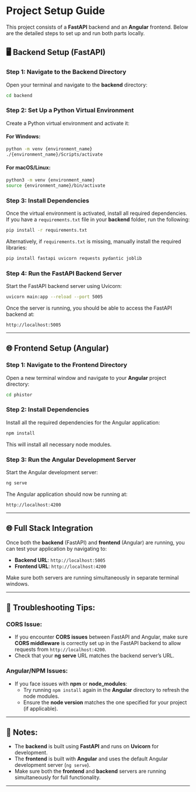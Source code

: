 
# Project Setup Guide

This project consists of a **FastAPI** backend and an **Angular** frontend. Below are the detailed steps to set up and run both parts locally.

## 🖥️ **Backend Setup (FastAPI)**

### Step 1: Navigate to the Backend Directory
Open your terminal and navigate to the **backend** directory:

```bash
cd backend
```

### Step 2: Set Up a Python Virtual Environment
Create a Python virtual environment and activate it:

#### For Windows:

```bash
python -m venv {environment_name}
./{environment_name}/Scripts/activate
```

#### For macOS/Linux:

```bash
python3 -m venv {environment_name}
source {environment_name}/bin/activate
```

### Step 3: Install Dependencies
Once the virtual environment is activated, install all required dependencies. If you have a `requirements.txt` file in your **backend** folder, run the following:

```bash
pip install -r requirements.txt
```

Alternatively, if `requirements.txt` is missing, manually install the required libraries:

```bash
pip install fastapi uvicorn requests pydantic joblib
```

### Step 4: Run the FastAPI Backend Server
Start the FastAPI backend server using Uvicorn:

```bash
uvicorn main:app --reload --port 5005
```

Once the server is running, you should be able to access the FastAPI backend at:

```plaintext
http://localhost:5005
```

---

## 🌐 **Frontend Setup (Angular)**

### Step 1: Navigate to the Frontend Directory
Open a new terminal window and navigate to your **Angular** project directory:

```bash
cd phistor
```

### Step 2: Install Dependencies
Install all the required dependencies for the Angular application:

```bash
npm install
```

This will install all necessary node modules.

### Step 3: Run the Angular Development Server
Start the Angular development server:

```bash
ng serve
```

The Angular application should now be running at:

```plaintext
http://localhost:4200
```

---

## 🌐 **Full Stack Integration**

Once both the **backend** (FastAPI) and **frontend** (Angular) are running, you can test your application by navigating to:

- **Backend URL**: `http://localhost:5005`
- **Frontend URL**: `http://localhost:4200`

Make sure both servers are running simultaneously in separate terminal windows.

---

## 🔧 **Troubleshooting Tips:**

### CORS Issue:
- If you encounter **CORS issues** between FastAPI and Angular, make sure **CORS middleware** is correctly set up in the FastAPI backend to allow requests from `http://localhost:4200`.
- Check that your **ng serve** URL matches the backend server’s URL.

### Angular/NPM Issues:
- If you face issues with **npm** or **node_modules**:
  - Try running `npm install` again in the **Angular** directory to refresh the node modules.
  - Ensure the **node version** matches the one specified for your project (if applicable).

---

## 📝 **Notes:**

- The **backend** is built using **FastAPI** and runs on **Uvicorn** for development.
- The **frontend** is built with **Angular** and uses the default Angular development server (`ng serve`).
- Make sure both the **frontend** and **backend** servers are running simultaneously for full functionality.

---

